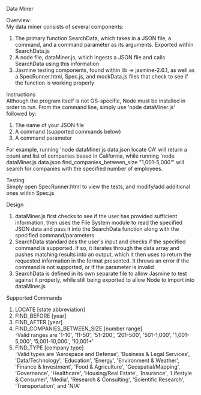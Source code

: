 Data Miner

Overview  
My data miner consists of several components:
1) The primary function SearchData, which takes in a JSON file, a command, and a command parameter as its arguments. Exported within SearchData.js
2) A node file, dataMiner.js, which ingests a JSON file and calls SearchData using this information
3) Jasmine testing components, found within lib -> jasmine-2.6.1, as well as a SpecRunner.html, Spec.js, and mockData.js files that check to see if the function is working properly

Instructions  
Although the program itself is not OS-specific, Node must be installed in order to run. From the command line, simply use 'node dataMiner.js' followed by:
1) The name of your JSON file
2) A command (supported commands below)
3) A command parameter

For example, running 'node dataMiner.js data.json locate CA' will return a count and list of companies based in California, while running 'node dataMiner.js data.json find_companies_between_size "1,001-5,000"' will search for companies with the specified number of employees.

Testing  
Simply open SpecRunner.html to view the tests, and modify/add additional ones within Spec.js

Design  
1) dataMiner.js first checks to see if the user has provided sufficient information, then uses the File System module to read the specified JSON data and pass it into the SearchData function along with the specified command/parameters
2) SearchData standardizes the user's input and checks if the specified command is supported. If so, it iterates through the data array and pushes matching results into an output, which it then uses to return the requested information in the format presented. It throws an error if the command is not supported, or if the parameter is invalid
3) SearchData is defined in its own separate file to allow Jasmine to test against it properly, while still being exported to allow Node to import into dataMiner.js

Supported Commands
1) LOCATE [state abbreviation]
2) FIND_BEFORE [year]
3) FIND_AFTER [year]
4) FIND_COMPANIES_BETWEEN_SIZE [number range]  
  -Valid ranges are '1-10', '11-50', '51-200', '201-500', '501-1,000', '1,001-5,000', '5,001-10,000', '10,001+'
5) FIND_TYPE [company type]  
  -Valid types are 'Aerospace and Defense', 'Business & Legal Services', 'Data/Technology', 'Education', 'Energy', 'Environment & Weather', 'Finance & Investment', 'Food & Agriculture', 'Geospatial/Mapping', 'Governance', 'Healthcare', 'Housing/Real Estate', 'Insurance', 'Lifestyle & Consumer', 'Media', 'Research & Consulting', 'Scientific Research', 'Transportation', and 'N/A'
